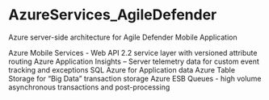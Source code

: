 # AzureServices_AgileDefender
Azure server-side architecture for Agile Defender Mobile Application

Azure Mobile Services - Web API 2.2 service layer with versioned attribute routing
Azure Application Insights – Server telemetry data for custom event tracking and exceptions
SQL Azure for Application data
Azure Table Storage for “Big Data” transaction storage
Azure ESB Queues  - high volume asynchronous transactions and post-processing
